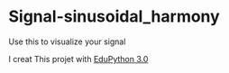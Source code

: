 # Signal-sinusoidal_harmony
Use this to visualize your signal

I creat This projet with [EduPython 3.0](https://edupython.tuxfamily.org/)
